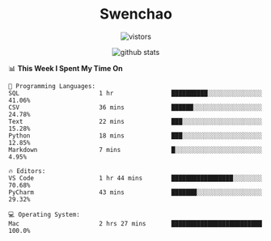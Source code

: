 <h1 align="center">Swenchao</h3>

<p align="center">
  <img src="https://visitor-badge.glitch.me/badge?page_id=Swenchao" alt="vistors" />
</p>

<p align="center">
  <img src="https://github-readme-stats.vercel.app/api?username=Swenchao&count_private=true&show_icons=true&theme=vue-dark&hide_title=true" alt="github stats" />
</p>

<!--START_SECTION:waka-->
📊 **This Week I Spent My Time On** 

```text
💬 Programming Languages: 
SQL                      1 hr                ██████████░░░░░░░░░░░░░░░   41.06% 
CSV                      36 mins             ██████░░░░░░░░░░░░░░░░░░░   24.78% 
Text                     22 mins             ███░░░░░░░░░░░░░░░░░░░░░░   15.28% 
Python                   18 mins             ███░░░░░░░░░░░░░░░░░░░░░░   12.85% 
Markdown                 7 mins              █░░░░░░░░░░░░░░░░░░░░░░░░   4.95%

🔥 Editors: 
VS Code                  1 hr 44 mins        █████████████████░░░░░░░░   70.68% 
PyCharm                  43 mins             ███████░░░░░░░░░░░░░░░░░░   29.32%

💻 Operating System: 
Mac                      2 hrs 27 mins       █████████████████████████   100.0%

```


<!--END_SECTION:waka-->
